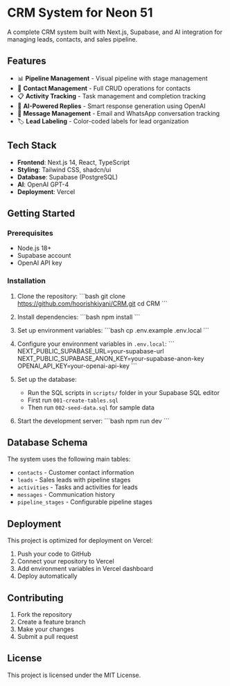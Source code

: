 # CRM System for Neon 51

A complete CRM system built with Next.js, Supabase, and AI integration for managing leads, contacts, and sales pipeline.

## Features

- 📊 **Pipeline Management** - Visual pipeline with stage management
- 👥 **Contact Management** - Full CRUD operations for contacts
- 📋 **Activity Tracking** - Task management and completion tracking
- 🤖 **AI-Powered Replies** - Smart response generation using OpenAI
- 💬 **Message Management** - Email and WhatsApp conversation tracking
- 🏷️ **Lead Labeling** - Color-coded labels for lead organization

## Tech Stack

- **Frontend**: Next.js 14, React, TypeScript
- **Styling**: Tailwind CSS, shadcn/ui
- **Database**: Supabase (PostgreSQL)
- **AI**: OpenAI GPT-4
- **Deployment**: Vercel

## Getting Started

### Prerequisites

- Node.js 18+ 
- Supabase account
- OpenAI API key

### Installation

1. Clone the repository:
\`\`\`bash
git clone https://github.com/hoorishkiyani/CRM.git
cd CRM
\`\`\`

2. Install dependencies:
\`\`\`bash
npm install
\`\`\`

3. Set up environment variables:
\`\`\`bash
cp .env.example .env.local
\`\`\`

4. Configure your environment variables in `.env.local`:
\`\`\`
NEXT_PUBLIC_SUPABASE_URL=your-supabase-url
NEXT_PUBLIC_SUPABASE_ANON_KEY=your-supabase-anon-key
OPENAI_API_KEY=your-openai-api-key
\`\`\`

5. Set up the database:
   - Run the SQL scripts in `scripts/` folder in your Supabase SQL editor
   - First run `001-create-tables.sql`
   - Then run `002-seed-data.sql` for sample data

6. Start the development server:
\`\`\`bash
npm run dev
\`\`\`

## Database Schema

The system uses the following main tables:
- `contacts` - Customer contact information
- `leads` - Sales leads with pipeline stages
- `activities` - Tasks and activities for leads
- `messages` - Communication history
- `pipeline_stages` - Configurable pipeline stages

## Deployment

This project is optimized for deployment on Vercel:

1. Push your code to GitHub
2. Connect your repository to Vercel
3. Add environment variables in Vercel dashboard
4. Deploy automatically

## Contributing

1. Fork the repository
2. Create a feature branch
3. Make your changes
4. Submit a pull request

## License

This project is licensed under the MIT License.

